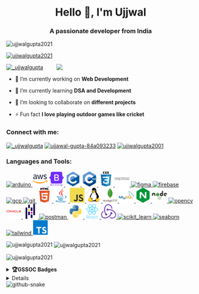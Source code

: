 <h1 align="center">Hello 👋, I'm Ujjwal</h1>
<h3 align="center">A passionate developer from India</h3>

<p align="left"> <img src="https://komarev.com/ghpvc/?username=ujjwalgupta2021&label=Profile%20views&color=0e75b6&style=flat" alt="ujjwalgupta2021" /> </p>
<p align="left"> <a href="https://github.com/ryo-ma/github-profile-trophy"><img src="https://github-profile-trophy.vercel.app/?username=ujjwalgupta2021" alt="ujjwalgupta2021" /></a> </p>

<img align="right" width="370" src="https://user-images.githubusercontent.com/74038190/212741999-016fddbd-617a-4448-8042-0ecf907aea25.gif">

<p align="left"> <a href="https://twitter.com/_ujjwalgupta" target="blank"><img src="https://img.shields.io/twitter/follow/_ujjwalgupta?logo=twitter&style=for-the-badge" alt="_ujjwalgupta" /></a> </p>

- 🔭 I’m currently working on **Web Development**

- 🌱 I’m currently learning **DSA and Development**

- 👯 I’m looking to collaborate on **different projects**

- ⚡ Fun fact **I love playing outdoor games like cricket**

<h3 align="left">Connect with me:</h3>
<p align="left">
<a href="https://twitter.com/_ujjwalgupta" target="blank"><img align="center" src="https://raw.githubusercontent.com/rahuldkjain/github-profile-readme-generator/master/src/images/icons/Social/twitter.svg" alt="_ujjwalgupta" height="30" width="40" /></a>
<a href="https://linkedin.com/in/ujjawal-gupta-84a093233" target="blank"><img align="center" src="https://raw.githubusercontent.com/rahuldkjain/github-profile-readme-generator/master/src/images/icons/Social/linked-in-alt.svg" alt="ujjawal-gupta-84a093233" height="30" width="40" /></a>
<a href="https://instagram.com/ujjwalgupta2001" target="blank"><img align="center" src="https://raw.githubusercontent.com/rahuldkjain/github-profile-readme-generator/master/src/images/icons/Social/instagram.svg" alt="ujjwalgupta2001" height="30" width="40" /></a>
</p>

<h3 align="left">Languages and Tools:</h3>
<p align="left"> <a href="https://www.arduino.cc/" target="_blank" rel="noreferrer"> <img src="https://cdn.worldvectorlogo.com/logos/arduino-1.svg" alt="arduino" width="40" height="40"/> </a> <a href="https://aws.amazon.com" target="_blank" rel="noreferrer"> <img src="https://raw.githubusercontent.com/devicons/devicon/master/icons/amazonwebservices/amazonwebservices-original-wordmark.svg" alt="aws" width="40" height="40"/> </a> <a href="https://getbootstrap.com" target="_blank" rel="noreferrer"> <img src="https://raw.githubusercontent.com/devicons/devicon/master/icons/bootstrap/bootstrap-plain-wordmark.svg" alt="bootstrap" width="40" height="40"/> </a> <a href="https://www.cprogramming.com/" target="_blank" rel="noreferrer"> <img src="https://raw.githubusercontent.com/devicons/devicon/master/icons/c/c-original.svg" alt="c" width="40" height="40"/> </a> <a href="https://www.w3schools.com/cpp/" target="_blank" rel="noreferrer"> <img src="https://raw.githubusercontent.com/devicons/devicon/master/icons/cplusplus/cplusplus-original.svg" alt="cplusplus" width="40" height="40"/> </a> <a href="https://www.w3schools.com/css/" target="_blank" rel="noreferrer"> <img src="https://raw.githubusercontent.com/devicons/devicon/master/icons/css3/css3-original-wordmark.svg" alt="css3" width="40" height="40"/> </a> <a href="https://expressjs.com" target="_blank" rel="noreferrer"> <img src="https://raw.githubusercontent.com/devicons/devicon/master/icons/express/express-original-wordmark.svg" alt="express" width="40" height="40"/> </a> <a href="https://www.figma.com/" target="_blank" rel="noreferrer"> <img src="https://www.vectorlogo.zone/logos/figma/figma-icon.svg" alt="figma" width="40" height="40"/> </a> <a href="https://firebase.google.com/" target="_blank" rel="noreferrer"> <img src="https://www.vectorlogo.zone/logos/firebase/firebase-icon.svg" alt="firebase" width="40" height="40"/> </a> <a href="https://cloud.google.com" target="_blank" rel="noreferrer"> <img src="https://www.vectorlogo.zone/logos/google_cloud/google_cloud-icon.svg" alt="gcp" width="40" height="40"/> </a> <a href="https://git-scm.com/" target="_blank" rel="noreferrer"> <img src="https://www.vectorlogo.zone/logos/git-scm/git-scm-icon.svg" alt="git" width="40" height="40"/> </a> <a href="https://www.w3.org/html/" target="_blank" rel="noreferrer"> <img src="https://raw.githubusercontent.com/devicons/devicon/master/icons/html5/html5-original-wordmark.svg" alt="html5" width="40" height="40"/> </a> <a href="https://www.java.com" target="_blank" rel="noreferrer"> <img src="https://raw.githubusercontent.com/devicons/devicon/master/icons/java/java-original.svg" alt="java" width="40" height="40"/> </a> <a href="https://developer.mozilla.org/en-US/docs/Web/JavaScript" target="_blank" rel="noreferrer"> <img src="https://raw.githubusercontent.com/devicons/devicon/master/icons/javascript/javascript-original.svg" alt="javascript" width="40" height="40"/> </a> <a href="https://www.linux.org/" target="_blank" rel="noreferrer"> <img src="https://raw.githubusercontent.com/devicons/devicon/master/icons/linux/linux-original.svg" alt="linux" width="40" height="40"/> </a> <a href="https://www.mongodb.com/" target="_blank" rel="noreferrer"> <img src="https://raw.githubusercontent.com/devicons/devicon/master/icons/mongodb/mongodb-original-wordmark.svg" alt="mongodb" width="40" height="40"/> </a> <a href="https://www.mysql.com/" target="_blank" rel="noreferrer"> <img src="https://raw.githubusercontent.com/devicons/devicon/master/icons/mysql/mysql-original-wordmark.svg" alt="mysql" width="40" height="40"/> </a> <a href="https://www.nginx.com" target="_blank" rel="noreferrer"> <img src="https://raw.githubusercontent.com/devicons/devicon/master/icons/nginx/nginx-original.svg" alt="nginx" width="40" height="40"/> </a> <a href="https://nodejs.org" target="_blank" rel="noreferrer"> <img src="https://raw.githubusercontent.com/devicons/devicon/master/icons/nodejs/nodejs-original-wordmark.svg" alt="nodejs" width="40" height="40"/> </a> <a href="https://opencv.org/" target="_blank" rel="noreferrer"> <img src="https://www.vectorlogo.zone/logos/opencv/opencv-icon.svg" alt="opencv" width="40" height="40"/> </a> <a href="https://www.oracle.com/" target="_blank" rel="noreferrer"> <img src="https://raw.githubusercontent.com/devicons/devicon/master/icons/oracle/oracle-original.svg" alt="oracle" width="40" height="40"/> </a> <a href="https://pandas.pydata.org/" target="_blank" rel="noreferrer"> <img src="https://raw.githubusercontent.com/devicons/devicon/2ae2a900d2f041da66e950e4d48052658d850630/icons/pandas/pandas-original.svg" alt="pandas" width="40" height="40"/> </a> <a href="https://postman.com" target="_blank" rel="noreferrer"> <img src="https://www.vectorlogo.zone/logos/getpostman/getpostman-icon.svg" alt="postman" width="40" height="40"/> </a> <a href="https://www.python.org" target="_blank" rel="noreferrer"> <img src="https://raw.githubusercontent.com/devicons/devicon/master/icons/python/python-original.svg" alt="python" width="40" height="40"/> </a> <a href="https://reactjs.org/" target="_blank" rel="noreferrer"> <img src="https://raw.githubusercontent.com/devicons/devicon/master/icons/react/react-original-wordmark.svg" alt="react" width="40" height="40"/> </a> <a href="https://redux.js.org" target="_blank" rel="noreferrer"> <img src="https://raw.githubusercontent.com/devicons/devicon/master/icons/redux/redux-original.svg" alt="redux" width="40" height="40"/> </a> <a href="https://scikit-learn.org/" target="_blank" rel="noreferrer"> <img src="https://upload.wikimedia.org/wikipedia/commons/0/05/Scikit_learn_logo_small.svg" alt="scikit_learn" width="40" height="40"/> </a> <a href="https://seaborn.pydata.org/" target="_blank" rel="noreferrer"> <img src="https://seaborn.pydata.org/_images/logo-mark-lightbg.svg" alt="seaborn" width="40" height="40"/> </a> <a href="https://tailwindcss.com/" target="_blank" rel="noreferrer"> <img src="https://www.vectorlogo.zone/logos/tailwindcss/tailwindcss-icon.svg" alt="tailwind" width="40" height="40"/> </a> <a href="https://www.typescriptlang.org/" target="_blank" rel="noreferrer"> <img src="https://raw.githubusercontent.com/devicons/devicon/master/icons/typescript/typescript-original.svg" alt="typescript" width="40" height="40"/> </a> </p>

<p><img align="left" src="https://github-readme-stats.vercel.app/api/top-langs?username=ujjwalgupta2021&show_icons=true&locale=en&layout=compact" alt="ujjwalgupta2021" /></p>

<p>&nbsp;<img align="center" src="https://github-readme-stats.vercel.app/api?username=ujjwalgupta2021&show_icons=true&locale=en" alt="ujjwalgupta2021" /></p>

<p><img align="center" src="https://github-readme-streak-stats.herokuapp.com/?user=ujjwalgupta2021&" alt="ujjwalgupta2021" /></p>

<!--
## Hi there 👋

**ujjwalgupta2021/ujjwalgupta2021** is a ✨ _special_ ✨ repository because its `README.md` (this file) appears on your GitHub profile.

Here are some ideas to get you started:

- 🔭 I’m currently working on ...
- 🌱 I’m currently learning ...
- 👯 I’m looking to collaborate on ...
- 🤔 I’m looking for help with ...
- 💬 Ask me about ...
- 📫 How to reach me: ...
- 😄 Pronouns: ...
- ⚡ Fun fact: ...
-->

<details>	
<summary><b>🏆GSSOC Badges</b></summary><br>
  
## GSSOC(24) Badges
<div style='display:flex; align-items:center; gap: 10px;' align='center'><a href="https://gssoc.girlscript.tech/leaderboard">
  <img src="https://raw.githubusercontent.com/GSSoC24/Postman-Challenge/main/docs/assets/Postman%20White.png" width="100px" height="100px" />
  <img src="https://raw.githubusercontent.com/GSSoC24/Hack-Web3Conf/refs/heads/main/assets/Hack-Web3Conf%202024%20Badge%20(2).png" width="100px" height="100px" />
  <img src="https://raw.githubusercontent.com/GSSoC24/Postman-Challenge/main/docs/assets/1.png" width="100px" height="100px" />
  <img src="https://raw.githubusercontent.com/GSSoC24/Postman-Challenge/main/docs/assets/2.png" width="100px" height="100px" />
  <img src="https://raw.githubusercontent.com/GSSoC24/Postman-Challenge/main/docs/assets/3.png" width="100px" height="100px" />
  <img src="https://raw.githubusercontent.com/GSSoC24/Postman-Challenge/main/docs/assets/4.png" width="100px" height="100px" />
  <img src="https://raw.githubusercontent.com/GSSoC24/Postman-Challenge/main/docs/assets/5.png" width="100px" height="100px" />
</div>
</details>

<details>	
<summary><b>🏆Hacktoberfest Badges</b></summary><br>
  
## Hacktoberfest 2024 Badges
<div style='display:flex; align-items:center; gap: 10px; align='center'><a href="https://holopin.io/@ujjwalgupta">
  <img src="./assets/Hacktoberfest_2024/1.webp" width="100px" height="100px" />
  <img src="./assets/Hacktoberfest_2024/2.webp" width="100px" height="100px" />
  <img src="./assets/Hacktoberfest_2024/3.webp" width="100px" height="100px" />
  <img src="./assets/Hacktoberfest_2024/4.webp" width="100px" height="100px" />
  <img src="./assets/Hacktoberfest_2024/5.webp" width="100px" height="100px" />
</div>

## Hacktoberfest 2023 Badges
<div style='display:flex; align-items:center; gap: 10px;' align='center'><a href="https://holopin.io/@ujjwalgupta">
  <img src="./assets/Hacktoberfest_2023/1.webp" width="100px" height="100px" />
  <img src="./assets/Hacktoberfest_2023/2.webp" width="100px" height="100px" />
  <img src="./assets/Hacktoberfest_2023/3.webp" width="100px" height="100px" />
  <img src="./assets/Hacktoberfest_2023/4.webp" width="100px" height="100px" />
  <img src="./assets/Hacktoberfest_2023/5.webp" width="100px" height="100px" />
  <img src="./assets/Hacktoberfest_2023/6.webp" width="100px" height="100px" />
  <img src="./assets/Hacktoberfest_2023/7.webp" width="100px" height="100px" />
  <img src="./assets/Hacktoberfest_2023/8.webp" width="100px" height="100px" />
  <img src="./assets/Hacktoberfest_2023/9.webp" width="100px" height="100px" />
</div>

## Hacktoberfest 2022 Badges
[![An image of @21bcs096's Holopin badges, which is a link to view their full Holopin profile](https://holopin.me/21bcs096)](https://holopin.io/@21bcs096)
</div>
</details>

<picture>
  <source media="(prefers-color-scheme: dark)" srcset="https://raw.githubusercontent.com/ujjwalgupta2021/ujjwalgupta2021/output/github-snake-dark.svg" />
  <source media="(prefers-color-scheme: light)" srcset="https://raw.githubusercontent.com/ujjwalgupta2021/ujjwalgupta2021/output/github-snake.svg" />
  <img alt="github-snake" src="https://raw.githubusercontent.com/tobiasmeyhoefer/ujjwalgupta2021/output/github-snake.svg" />
</picture>
